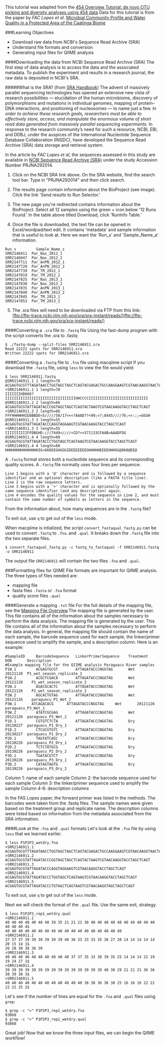 This tutorial was adapted from the [454 Overview Tutorial: de novo OTU picking and diversity analyses using 454 data](http://qiime.org/tutorials/tutorial.html)
Data for this tutorial is from the paper by *FAC Lopes et al*. [Microbial Community Profile and Water Quality in a Protected Area of the Caatinga Biome](http://journals.plos.org/plosone/article?id=10.1371/journal.pone.0148296)

###Learning Objectives
* Download raw data from NCBI's Sequence Read Archive (SRA)
* Understand file formats and conversion
* Generating input files for QIIME analysis

####Downloading the data from NCBI Sequence Read Archive (SRA)
The first step of data analysis is to access the data and the associated metadata. To publish the experiment and results in a research journal, the raw data is deposited in NCBI's SRA.

#####What is the SRA? (from [SRA Handbook](http://www.ncbi.nlm.nih.gov/books/NBK47528/))
The advent of massively parallel sequencing technologies has opened an extensive new vista of research possibilities — elucidation of the human microbiome, discovery of polymorphisms and mutations in individual genomes, mapping of protein–DNA interactions, and positioning of nucleosomes — to name just a few. *In order to achieve these research goals, researchers must be able to effectively store, access, and manipulate the enormous volume of short read data generated from massively parallel sequencing experiments.* In response to the research community’s need for such a resource, NCBI, EBI, and DDBJ, under the auspices of the International Nucleotide Sequence Database Collaboration (INSDC), have developed the Sequence Read Archive (SRA) data storage and retrieval system.

In the article by *FAC Lopes et al*, the sequences assessed in this study are available in [NCBI Sequence Read Archive (SRA)](http://www.ncbi.nlm.nih.gov/sra) under the study Accession Number PRJNA292014.

1. Click on the NCBI SRA link above. On the SRA website, find the search tool bar. Type in "PRJNA292014" and then click search.

2. The results page contain information about the BioProject (see image). Click the link 'Send results to Run Selector.'

3. The new page you're redirected contains information about the BioProject. Select all 12 samples using the green + icon below '12 Runs Found.' In the table above titled Download, click 'RunInfo Table.'

4. Once the file is downloaded, the text file can be opened in Excel/wordpad/text edit. It contains 'metadata' and sample information that is useful to look at. Here we want the 'Run_s' and 'Sample_Name_a' information.
```
Run_s	      Sample_Name_s
SRR2146911	Par_Nas_2012_1
SRR2146947	Par_Nas_2012_2
SRR2147711	Par_AnPN_2012_1
SRR2147728	Par_AnPN_2012_2
SRR2147739	Par_TM_2012_1
SRR2147819	Par_TM_2012_2
SRR2147825	Par_Nas_2013_1
SRR2147830	Par_Nas_2013_2
SRR2147835	Par_AnPN_2013_1
SRR2147840	Par_AnPN_2013_2
SRR2147845	Par_TM_2013_1
SRR2147853	Par_TM_2013_2
```

5. The .sra files will need to be downloaded via FTP from this link: [ftp://ftp-trace.ncbi.nlm.nih.gov/sra/sra-instant/reads/](ftp://ftp-trace.ncbi.nlm.nih.gov/sra/sra-instant/reads/)

####Converting a `.sra` file to `.fastq` file
Using the fast-dump program with the script converts the .sra to .fastq
```
$ ./fastq-dump --split-files SRR2146911.sra 
Read 22222 spots for SRR2146911.sra
Written 22222 spots for SRR2146911.sra
```
####Converting a `.fastq` file to `.fna` file using macqiime script
If you download the `.fastq` file, using `less` to view the file would yield:
```
$ less SRR2146911.fastq
@SRR2146911.1 1 length=78
ACGAGTGCGTTTAGATAACCTGGTAGCTAGCTCAGTACGAGACTGCCAAGGAAGTCGTAACAAGGTAACTAGCTCAGT
+SRR2146911.1 1 length=78
IIIIIIIHD666?IIIIIIIIIIIIIIIIIIIIIIIIIIIIIIIIHHCCCCIIIIIIIIIIIIIIIIIIIIIIIIIII
@SRR2146911.2 2 length=66
ACGAGTGCGTATTAGATACCCGGTAGCTAGCTCAGTACTAAGTCGTAACAAGGTACCTAGCTCAGT
+SRR2146911.2 2 length=66
FFFHHHHHHIEBBBDE<5/////50/17<<<?AAAD??<99;<?;8445////76;<<:;;=GGGH
@SRR2146911.3 3 length=55
ACGAGTGCGTATTAGATACCCAGGTAGGAAGTCGTAACAAGGTACCTAGCTCAGT
+SRR2146911.3 3 length=55
IIIIIIIIIIFFDBGHD:///7449<////<CD?>>571133CFAAB>AAADFDG
@SRR2146911.4 4 length=60
ACGAGTGCGTATTAGATACCCTGGTAGCTCAGTAAGTCGTAACAAGGTACCTAGCTCAGT
+SRR2146911.4 4 length=60
HHHHHHHHHHHHHHHIG>666EEGHGGGIDEEEEEEEGHHHHHEEEEHHHGG@868@EE@
```
A `.fastq` format stores both a nucleotide sequence and its corresponding quality scores. A `.fastq` file normally uses four lines per sequence:

```
Line 1 begins with a '@' character and is followed by a sequence identifier and an optional description (like a FASTA title line).
Line 2 is the raw sequence letters.
Line 3 begins with a '+' character and is optionally followed by the same sequence identifier (and any description) again.
Line 4 encodes the quality values for the sequence in Line 2, and must contain the same number of symbols as letters in the sequence.
```
From the information about, how many sequences are in the `.fastq` file?

To exit out, use `q` to get out of the `less` mode.

When macqiime is intialized, the script `convert_fastaqual_fastq.py` can be used to convert `.fastq` to `.fna.`and `.qual`. It breaks down the `.fastq` file into the two separate files.
```
$ convert_fastaqual_fastq.py -c fastq_to_fastaqual -f SRR2146911.fastq -o SRR2146911
```
The output file `SRR2146911` will contain the two files `.fna` and `.qual`.

###Formatting files for QIIME
File formats are important for QIIME analysis. The three types of files needed are:
* mapping file
* fasta files `.fasta` or `.fna` format
* quality score files `.qual`

####Generate a mapping `.txt` file
For the full details of the mapping file, see the [Mapping File Overview](http://qiime.org/documentation/file_formats.html#mapping-file-overview).The mapping file is generated by the user. This file contains all of the information about the samples necessary to perform the data analysis. The mapping file is generated by the user. This file contains all of the information about the samples necessary to perform the data analysis. In general, the mapping file should contain the name of each sample, the barcode sequence used for each sample, the linker/primer sequence used to amplify the sample, and a description column. Here is an example:
```
#SampleID	  BarcodeSequence	LinkerPrimerSequence	Treatment	DOB	      Description
#Example mapping file for the QIIME analysis Paraguacu River samples					
P1W.1	      ACGAGTGCGT	    ATTAGATACCCNGGTAG	    Wet	      20121128	P1_wet_season_replicate_1
P1W.2	      ACGCTCGACA	    ATTAGATACCCNGGTAG    	Wet     	20121128	P1_wet_season_replicate_2
P2W.1	      AGACGCACTC	    ATTAGATACCCNGGTAG   	Wet     	20121126	P2_wet_season_replicate_1
P2W.2	      AGCACTGTAG	    ATTAGATACCCNGGTAG   	Wet     	20121126	paraguacu_P2_Wet_2
P3W.1       ATCAGACACG      ATTAGATACCCNGGTAG     Wet       20121126	paraguacu_P3_Wet_1
P3W.2	      ATATCGCGAG	    ATTAGATACCCNGGTAG	    Wet	      20121126	paraguacu_P3_Wet_2
P1D.1	      CGTGTCTCTA	    ATTAGATACCCNGGTAG	    Dry	      20130227	paraguacu_P1_Dry_1
P1D.2	      CTCGCGTGTC	    ATTAGATACCCNGGTAG	    Dry	      20130227	paraguacu_P1_Dry_2
P2D.1	      TAGTATCAGC	    ATTAGATACCCNGGTAG	    Dry	      20130226	paraguacu_P2_Dry_1
P2D.2	      TCTCTATGCG	    ATTAGATACCCNGGTAG	    Dry	      20130226	paraguacu_P2_Dry_2
P3D.1	      TGATACGTCT	    ATTAGATACCCNGGTAG	    Dry	      20130226	paraguacu_P3_Dry_1
P3D.2	      CATAGTAGTG	    ATTAGATACCCNGGTAG	    Dry	      20130226	paraguacu_P3_Dry_2
```
Column 1: name of each sample
Column 2: the barcode sequence used for each sample
Column 3: the linker/primer sequence used to amplify the sample
Column 4-6: description columns

In the FAS Lopes paper, the forward primer was listed in the methods. The barcodes were taken from the .fastq files. The sample names were given based on the treatment group and replicate name. The description columns were listed based on information from the metadata associated from the SRA information.

####Look at the `.fna` and `.qual` formats
Let's look at the `.fna` file by using `less` that we learned earlier.
```
$ less P1P2P3_wetdry.fna
>SRR2146911.1
ACGAGTGCGTTTAGATAACCTGGTAGCTAGCTCAGTACGAGACTGCCAAGGAAGTCGTAACAAGGTAACTAGCTCAGT
>SRR2146911.2
ACGAGTGCGTATTAGATACCCGGTAGCTAGCTCAGTACTAAGTCGTAACAAGGTACCTAGCTCAGT
>SRR2146911.3
ACGAGTGCGTATTAGATACCCAGGTAGGAAGTCGTAACAAGGTACCTAGCTCAGT
>SRR2146911.4
ACGAGTGCGTATTAGATACCCTGGTAGCTCAGTAAGTCGTAACAAGGTACCTAGCTCAGT
>SRR2146911.5
ACGAGTGCGTATTAGATACCCTGTAGCTCAGTAAGTCGTAACAAGGTAGCTAGCTCAGT
```
To exit out, use `q` to get out of the `less` mode.

Next we will check the format of the `.qual` file. Use the same exit, strategy.
```
$ less P1P2P3_rep1_wetdry.qual
>SRR2146911.1
40 40 40 40 40 40 40 39 35 21 21 21 30 40 40 40 40 40 40 40 40 40 40 40 40 40 4$
40 40 40 40 40 40 40 40 40 40 40 40 40 40 40 40 40 40
>SRR2146911.2
37 37 37 39 39 39 39 39 39 40 36 33 33 33 35 36 27 20 14 14 14 14 14 20 15 14 1$
26 28 38 38 38 39
>SRR2146911.3
40 40 40 40 40 40 40 40 40 40 37 37 35 33 38 39 35 25 14 14 14 22 19 19 24 27 1$
>SRR2146911.4
39 39 39 39 39 39 39 39 39 39 39 39 39 39 39 40 38 29 21 21 21 36 36 38 39 38 3$
>SRR2146911.5
40 40 40 40 40 40 40 40 40 40 40 40 38 38 36 36 30 25 16 16 16 22 22 22 22 25 2$
```
Let's see if the  number of lines are equal for the `.fna` and `.qual` files using `grep`:
```
$ grep -c ">" P1P2P3_rep1_wetdry.fna 
93868
$ grep -c ">" P1P2P3_rep1_wetdry.qual 
93868
```
Great job! Now that we know the three input files, we can begin the QIIME workflow!
